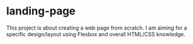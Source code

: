 # landing-page
This project is about creating a web page from scratch. I am aiming for a specific design/layout using Flexbox and overall HTML/CSS knowledge.